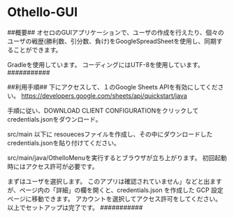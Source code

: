 # Othello-GUI

##概要##
オセロのGUIアプリケーションで、ユーザの作成を行えたり、個々のユーザの戦歴(勝利数、引分数、負け)をGoogleSpreadSheetを使用し、同期することができます。

Gradleを使用しています。
コーディングにはUTF-8を使用しています。
###########

##利用手順##
下にアクセスして、１のGoogle Sheets APIを有効にしてください。
https://developers.google.com/sheets/api/quickstart/java

手順に従い、DOWNLOAD CLIENT CONFIGURATIONをクリックしてcredentials.jsonをダウンロード。

src/main 以下に resouecesファイルを作成し、その中にダウンロードしたcredentials.jsonを貼り付けてください。

src/main/java/OthelloMenuを実行するとブラウザが立ち上がります。
初回起動時にはアクセス許可が必要です。

まずはユーザを選択します。
このアプリは確認されていません」などと出ますが、ページ内の「詳細」の欄を開くと、credentials.json を作成した GCP 設定ページに移動できます。
アカウントを選択してアクセス許可をしてください。
以上でセットアップは完了です。
###########
